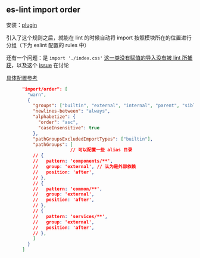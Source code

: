 ## es-lint import order

安装：[plugin](https://github.com/import-js/eslint-plugin-import)

引入了这个规则之后，就能在 lint 的时候自动将 import 按照模块所在的位置进行分组（下为 eslint 配置的 rules 中）

还有一个问题：是 `import './index.css'` [这一类没有赋值的导入没有被 lint 所捕获](https://stackoverflow.com/questions/69814021/eslint-import-order-rule-does-not-work-with-scss-files)，以及这个 [issue](https://github.com/import-js/eslint-plugin-import/issues/2397) 在讨论

[具体配置参考](https://github.com/import-js/eslint-plugin-import/blob/main/docs/rules/order.md)

```json
      "import/order": [
        "warn",
        {
          "groups": ["builtin", "external", "internal", "parent", "sibling", "index", "unknown"],
          "newlines-between": "always",
          "alphabetize": {
            "order": "asc",
            "caseInsensitive": true
          },
          "pathGroupsExcludedImportTypes": ["builtin"],
          "pathGroups": [
						// 可以配置一些 alias 目录
          // {
          //   pattern: 'components/**',
          //   group: 'external', // 认为是外部依赖
          //   position: 'after',
          // },
          // {
          //   pattern: 'common/**',
          //   group: 'external',
          //   position: 'after',
          // },
          // {
          //   pattern: 'services/**',
          //   group: 'external',
          //   position: 'after',
          // },
          ]
        }
      ]
```
